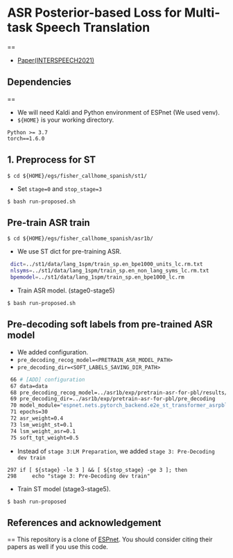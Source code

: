 # ASR Posterior-based Loss for Multi-task Speech Translation
==

- [Paper(INTERSPEECH2021)](link)

## Dependencies
==
- We will need Kaldi and Python environment of ESPnet (We used venv). 
- `${HOME}` is your working directory. 

```
Python >= 3.7
torch==1.6.0
```

## 1. Preprocess for ST 
```
$ cd ${HOME}/egs/fisher_callhome_spanish/st1/
```
- Set `stage=0` and `stop_stage=3`
```
$ bash run-proposed.sh
```

## Pre-train ASR train
```
$ cd ${HOME}/egs/fisher_callhome_spanish/asr1b/
```
- We use ST dict for pre-training ASR. 

```bash:run-proposed.sh
 dict=../st1/data/lang_1spm/train_sp.en_bpe1000_units_lc.rm.txt
 nlsyms=../st1/data/lang_1spm/train_sp.en_non_lang_syms_lc.rm.txt
 bpemodel=../st1/data/lang_1spm/train_sp.en_bpe1000_lc.rm
```
- Train ASR model. (stage0-stage5)
```
$ bash run-proposed.sh
```

## Pre-decoding soft labels from pre-trained ASR model
- We added configuration. 
- `pre_decoding_recog_model=<PRETRAIN_ASR_MODEL_PATH>`
- `pre_decoding_dir=<SOFT_LABELS_SAVING_DIR_PATH>`

```bash:run-proposed.sh
 66 # [ADD] configuration
 67 data=data
 68 pre_decoding_recog_model=../asr1b/exp/pretrain-asr-for-pbl/results/model.val1.avg.best
 69 pre_decoding_dir=../asr1b/exp/pretrain-asr-for-pbl/pre_decoding
 70 model_module="espnet.nets.pytorch_backend.e2e_st_transformer_asrpbl:E2E"
 71 epochs=30
 72 asr_weight=0.4
 73 lsm_weight_st=0.1
 74 lsm_weight_asr=0.1
 75 soft_tgt_weight=0.5
```
- Instead of `stage 3:LM Preparation`, we added `stage 3: Pre-Decoding dev train`
```bash:run-proposed
297 if [ ${stage} -le 3 ] && [ ${stop_stage} -ge 3 ]; then
298     echo "stage 3: Pre-Decoding dev train"
```
- Train ST model (stage3-stage5). 
```
$ bash run-proposed
```

## References and acknowledgement
==
This repository is a clone of [ESPnet](https://github.com/espnet/espnet). You should consider citing their papers as well if you use this code. 
 

